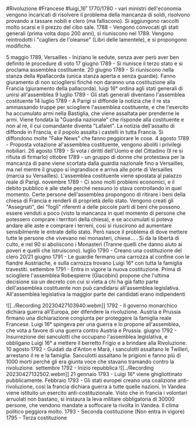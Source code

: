 #Rivoluzione #Francese #luigi_16˚ 
1770/1780 - vari ministri dell'economia vengono incaricati di risolvere il problema della mancanza di soldi, risolvono provando a tassare nobili e clero (ma falliscono). Si aggiungono raccolti molto scarsi e il prezzo del cibo sale.
1788 - Vengono convocati gli stati generali (prima volta dopo 200 anni), si riuniscono nel 1789. Vengono reintrodotti i "cagliers de l'oleanse" (Libri delle lamentele), e si propongono modifiche.

5 maggio 1789, Versailles - Iniziano le sedute, senza aver però aver ben definito le procedure di voto
17 giugno 1789 - Si riunisce il terzo stato e si proclama assemblea costituente.
20 giugno 1789 - Si riuniscono nella stanza della #pallacorda (unica stanza aperta e senza guardie). Fanno giuramento di non sciogliersi finché non daranno una costituzione alla Francia (giuramento della pallacorda).
luigi 16° ordina agli stati generali di unirsi all'assemblea
9 luglio 1789 - Gli stati generali diventano l'assemblea costituente
14 luglio 1789 - A Parigi si diffonde la notizia che il re sta ammassando truppe per sciogliere l'assemblea costituente, e che l'esercito ha accumulato armi nella Bastiglia, che viene assaltata per prenderne le armi. Viene fondata la "Guardia nazionale" che risponde alla costituente e non al re, il cui comandante diventa "Lafaiet". La notizia dell'assalto di diffonde in Francia, e il popolo assalta i castelli in tutta Francia. Si diffondono molte "Fake News" che fanno peggiorare le cose.
4 agosto 1789 - Proposta votazione al'assemblea costituente, vengono aboliti i privilegi nobiliari.
26 agosto 1789 - Si vota i diritti dell'Uomo e del Cittadino (Il re si rifiuta di firmarlo)
ottobre 1789 - un gruppo di donne che protestava per la mancanza di pane viene scortata dalla guardia nazionale fino a Versailles, ma nel mentre il gruppo si ingrandisce e arriva alle porte di Versailles (marcia su Versailles). L'assemblea costituente viene spostata al palazzo reale di Parigi.
novembre 1789 - Ci sono molti problemi economici, e il debito pubblico è alle stelle perché nessuno lo stava controllando in quel momento. Certe persone dell'assemblea propongono di ritirare i beni della chiesa di Francia e renderli di proprietà dello stato. Vengono creati gli "Assegnati", dei "fogli" riferenti a delle piccole parti di beni che possono essere venduti a poco (visto la mancanza in quel momento di persone che potessero comprare i territori della chiesa), e se accumulati si poteva andare alle aste e comprare i terreni, così si riuscirono ad aumentare sensibilmente le entrate dello stato. Però nasce il problema di dove mettere tutte le persone che vivevano nei monasteri, chiese... .
Si da la libertà di culto, e nel 90 si aboliscono i Monasteri (Tranne quelli che danno aiuto ai poveri e quelli che istruiscono).
luglio 1790 - Creano una costituzione del clero
20/21 giugno 1791 - Le guardie fermano una carrozza al confine con le fiandre Austriache, e sulla carrozza trovano Luigi 16° con tutta la famiglia travestiti.
settembre 1791 - Entra in vigore la nuova costituzione. Prima di sciogliere l'assemblea Robespierre (Giacobini) propone che l'ultima decisione sia un decreto con cui si vieta a chi ha già fatto parte dell'assemblea costituente non può candidarsi all'assemblea legislativa. All'assemblea legislativa la maggior parte dei candidati erano indipendenti

![[../Recording 20230427103940.webm]]
1792 - Il governo monarchico dichiara guerra all'Europa, per difendere la rivoluzione. Austria e Prussia firmano una dichiarazione congiunta per proteggere la famiglia reale Francese. Luigi 16° spingeva per una guerra e lo propone all'assemblea, che vota a favore di una guerra contro Austria e Prussia.
giugno 1792 - Insurrezione dei sanculotti che occupano l'assemblea legislativa, e obbligano Luigi 16° a mettere il berretto Frigio e a brindare alla Rivoluzione. 
10 agosto 1792 - Guidati da d'Anton e Marà, i sanculotti assaltano le Twillerì, arrestano il re e la famiglia.
Sanculotti  assaltano le prigioni e fanno più di 1000 morti perchè gli era giunta voce che stavano tramando contro la rivoluzione.
settembre 1792 - Inizio repubblica
![[../Recording 20230427132502.webm]]
21 gennaio 1793 - Luigi 16° viene ghigliottinato pubblicamente. 
Febbraio 1793 - Gli stati europei creano una coalizione anti-rivoluzione, così la francia dichiara guerra a tutte quelle nazioni.
In Vandea viene istituito un esercito anti-costituzionale. Visto che in francia i volontari arruolati non bastano, si instaura la leva militare obbligatoria di 30000 persone, che vendono mandate a soffocare la rivolta in Vandea. Il clima politico peggiora molto.
1793 - Seconda costituzione (Non entra in vigore)
1795 - Terza costituzione